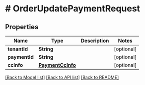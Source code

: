 # # OrderUpdatePaymentRequest


## Properties 


Name | Type | Description | Notes
------------ | ------------- | ------------- | -------------
**tenantId**| **String** |   | [optional]
**paymentId**| **String** |   | [optional]
**ccInfo**| [**PaymentCcInfo**](PaymentCcInfo.md) |   | [optional]


[[Back to Model list]](../../README.md#models) [[Back to API list]](../../README.md#endpoints) [[Back to README]](../../README.md)

